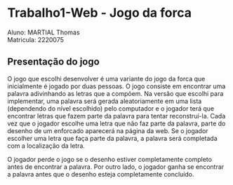 # Trabalho1-Web - Jogo da forca
Aluno: MARTIAL Thomas <br>
Matricula: 2220075

## Presentação do jogo
O jogo que escolhi desenvolver é uma variante do jogo da forca que inicialmente é jogado por duas pessoas. O jogo consiste em encontrar uma palavra adivinhando as letras que a compõem. Na versão que escolhi para implementar, uma palavra será gerada aleatoriamente em uma lista (dependendo do nível escolhido) pelo computador e o jogador terá que encontrar letras que fazem parte da palavra para tentar reconstruí-la. Cada vez que o jogador escolhe uma letra que não faz parte da palavra, parte do desenho de um enforcado aparecerá na página da web. Se o jogador escolher uma letra que faça parte da palavra, a palavra será completada com a localização da letra. 

O jogador perde o jogo se o desenho estiver completamente completo antes de encontrar a palavra. Por outro lado, o jogador ganha se encontrar a palavra antes que o desenho esteja completamente concluído.
